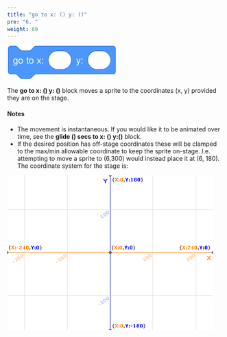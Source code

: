 ```yaml
---
title: "go to x: () y: ()"
pre: "6. "
weight: 60
---
```


![go to x: () y: () block](/images/go-to-x-y.svg)

The **go to x: () y: ()** block moves a sprite to the coordinates (x, y) provided they are on the stage.  

#### Notes
* The movement is instantaneous. If you would like it to be animated over time, see the **glide () secs to x: () y:()** block.
* If the desired position has off-stage coordinates these will be clamped to the max/min allowable coordinate to keep the sprite on-stage. I.e. attempting to move a sprite to (6,300) would instead place it at (6, 180). The coordinate system for the stage is: 

![Scratch Coordinate System](/images/xy-grid.gif)
